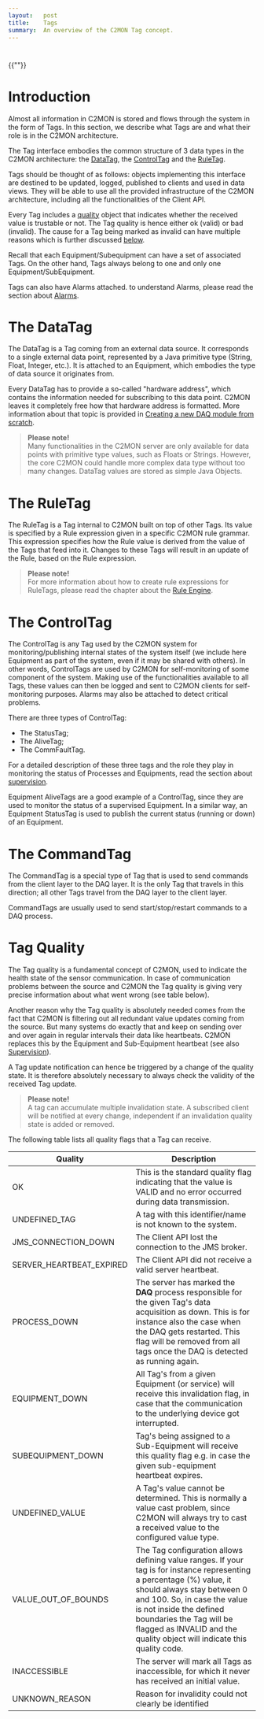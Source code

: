 ```yaml
---
layout:   post
title:    Tags
summary:  An overview of the C2MON Tag concept.
---
```

#
{{""}}

# Introduction

Almost all information in C2MON is stored and flows through the system in the form of Tags.
In this section, we describe what Tags are and what their role is in the C2MON architecture.

The Tag interface embodies the common structure of 3 data types in the C2MON architecture: the [DataTag](#the-datatag), the [ControlTag](#the-controltag) and the [RuleTag](#the-ruletag).

Tags should be thought of as follows: objects implementing this interface are destined to be updated, logged, published to clients and used in data views.
They will be able to use all the provided infrastructure of the C2MON architecture, including all the functionalities of the Client API.

Every Tag includes a [quality](#tag-quality) object that indicates whether the received value is trustable or not.
The Tag quality is hence either ok (valid) or bad (invalid).
The cause for a Tag being marked as invalid can have multiple reasons which is further discussed [below](#tag-quality).

Recall that each Equipment/Subequipment can have a set of associated Tags.
On the other hand, Tags always belong to one and only one Equipment/SubEquipment.

Tags can also have Alarms attached. to understand Alarms, please read the section about [Alarms](alarms).


# The DataTag

The DataTag is a Tag coming from an external data source.
It corresponds to a single external data point, represented by a Java primitive type (String, Float, Integer, etc.).
It is attached to an Equipment, which embodies the type of data source it originates from.

Every DataTag has to provide a so-called "hardware address", which contains the information needed for subscribing to this data point.
C2MON leaves it completely free how that hardware address is formatted.
More information about that topic is provided in [Creating a new DAQ module from scratch](/user-guide/daq-api/DAQ_module_developer_guide).


> **Please note!** <br>
Many functionalities in the C2MON server are only available for data points with primitive type values, such as Floats or Strings.
However, the core C2MON could handle more complex data type without too many changes. DataTag values are stored as simple Java Objects.


# The RuleTag

The RuleTag is a Tag internal to C2MON built on top of other Tags.
Its value is specified by a Rule expression given in a specific C2MON rule grammar.
This expression specifies how the Rule value is derived from the value of the Tags that feed into it.
Changes to these Tags will result in an update of the Rule, based on the Rule expression.

> **Please note!** <br>
For more information about how to create rule expressions for RuleTags, please read the chapter about the [Rule Engine](/user-guide/server/rule-engine).


# The ControlTag

The ControlTag is any Tag used by the C2MON system for monitoring/publishing internal states of the system itself (we include here Equipment as part of the system, even if it may be shared with others). In other words, ControlTags are used by C2MON for self-monitoring of some component of the system. Making use of the functionalities available to all Tags, these values can then be logged and sent to C2MON clients for self-monitoring purposes.
Alarms may also be attached to detect critical problems.

There are three types of ControlTag:

* The StatusTag;
* The AliveTag;
* The CommFaultTag.

For a detailed description of these three tags and the role they play in monitoring the status of Processes and Equipments, read the section about
[supervision](supervision).

Equipment AliveTags are a good example of a ControlTag, since they are used to monitor the status of a supervised Equipment.
In a similar way, an Equipment StatusTag is used to publish the current status (running or down) of an Equipment.


# The CommandTag

The CommandTag is a special type of Tag that is used to send commands from the client layer to the DAQ layer.
It is the only Tag that travels in this direction; all other Tags travel from the DAQ layer to the client layer.

CommandTags are usually used to send start/stop/restart commands to a DAQ process.


# Tag Quality

The Tag quality is a fundamental concept of C2MON, used to indicate the health state of the sensor communication.
In case of communication problems between the source and C2MON the Tag quality is giving very precise information about what went wrong (see table below).

Another reason why the Tag quality is absolutely needed comes from the fact that C2MON is filtering out all redundant value updates coming from the source.
But many systems do exactly that and keep on sending over and over again in regular intervals their data like heartbeats.
C2MON replaces this by the Equipment and Sub-Equipment heartbeat (see also [Supervision](supervision)).

A Tag update notification can hence be triggered by a change of the quality state.
It is therefore absolutely necessary to always check the validity of the received Tag update.

> **Please note!** <br>
A tag can accumulate multiple invalidation state.
A subscribed client will be notified at every change, independent if an invalidation quality state is added or removed.

The following table lists all quality flags that a Tag can receive.

| Quality |Description |
--------- | ------------
| OK | This is the standard quality flag indicating that the value is VALID and no error occurred during data transmission. |
| UNDEFINED_TAG | A tag with this identifier/name is not known to the system. |
| JMS_CONNECTION_DOWN | The Client API lost the connection to the JMS broker. |
| SERVER_HEARTBEAT_EXPIRED | The Client API did not receive a valid server heartbeat. |
| PROCESS_DOWN | The server has marked the **DAQ** process responsible for the given Tag's data acquisition as down. This is for instance also the case when the DAQ gets restarted. This flag will be removed from all tags once the DAQ is detected as running again. |
| EQUIPMENT_DOWN | All Tag's from a given Equipment (or service) will receive this invalidation flag, in case that the communication to the underlying device got interrupted. |
| SUBEQUIPMENT_DOWN | Tag's being assigned to a Sub-Equipment will receive this quality flag e.g. in case the given sub-equipment heartbeat expires. |
| UNDEFINED_VALUE | A Tag's value cannot be determined. This is normally a value cast problem, since C2MON will always try to cast a received value to the configured value type. |
| VALUE_OUT_OF_BOUNDS | The Tag configuration allows defining value ranges. If your tag is for instance representing a percentage (%) value, it should always stay between 0 and 100. So, in case the value is not inside the defined boundaries the Tag will be flagged as INVALID and the quality object will indicate this quality code. |
| INACCESSIBLE | The server will mark all Tags as inaccessible, for which it never has received an initial value. |
| UNKNOWN_REASON | Reason for invalidity could not clearly be identified |